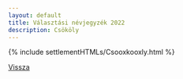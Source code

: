 ```yaml
---
layout: default
title: Választási névjegyzék 2022
description: Csököly
---
```


{% include settlementHTMLs/Csooxkooxly.html %}

[Vissza](./)